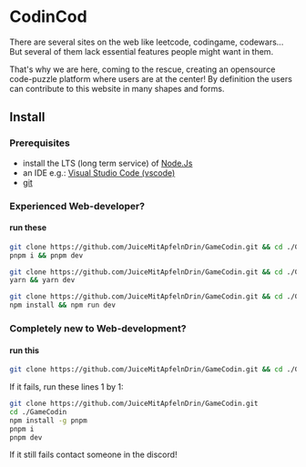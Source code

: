 # CodinCod

There are several sites on the web like leetcode, codingame, codewars...
But several of them lack essential features people might want in them.

That's why we are here, coming to the rescue, creating an opensource code-puzzle platform where users are at the center!
By definition the users can contribute to this website in many shapes and forms.

## Install

### Prerequisites

- install the LTS (long term service) of [Node.Js](https://nodejs.org/en/)
- an IDE e.g.: [Visual Studio Code (vscode)](https://code.visualstudio.com/)
- [git](https://git-scm.com/)

### Experienced Web-developer?

#### run these

```bash
git clone https://github.com/JuiceMitApfelnDrin/GameCodin.git && cd ./GameCodin
pnpm i && pnpm dev
```

```bash
git clone https://github.com/JuiceMitApfelnDrin/GameCodin.git && cd ./GameCodin
yarn && yarn dev
```

```bash
git clone https://github.com/JuiceMitApfelnDrin/GameCodin.git && cd ./GameCodin
npm install && npm run dev
```

### Completely new to Web-development?

#### run this

```bash
git clone https://github.com/JuiceMitApfelnDrin/GameCodin.git && cd ./GameCodin && npm install -g pnpm && pnpm i && pnpm dev
```

If it fails, run these lines 1 by 1:

```bash
git clone https://github.com/JuiceMitApfelnDrin/GameCodin.git
cd ./GameCodin
npm install -g pnpm
pnpm i
pnpm dev
```

If it still fails contact someone in the discord!
